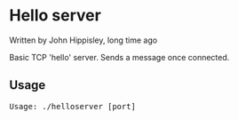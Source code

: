 # Hello server
Written by John Hippisley, long time ago

Basic TCP 'hello' server. Sends a message once connected.

## Usage
<pre>
Usage: ./helloserver [port]
</pre>
